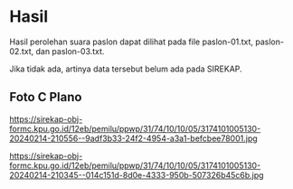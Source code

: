 # Hasil

Hasil perolehan suara paslon dapat dilihat pada file paslon-01.txt, paslon-02.txt, dan paslon-03.txt.

Jika tidak ada, artinya data tersebut belum ada pada SIREKAP.

## Foto C Plano

https://sirekap-obj-formc.kpu.go.id/12eb/pemilu/ppwp/31/74/10/10/05/3174101005130-20240214-210556--9adf3b33-24f2-4954-a3a1-befcbee78001.jpg

https://sirekap-obj-formc.kpu.go.id/12eb/pemilu/ppwp/31/74/10/10/05/3174101005130-20240214-210345--014c151d-8d0e-4333-950b-507326b45c6b.jpg
